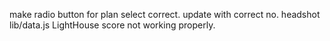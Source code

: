 make radio button for plan select correct.
update with correct no. headshot lib/data.js
LightHouse score not working properly.
